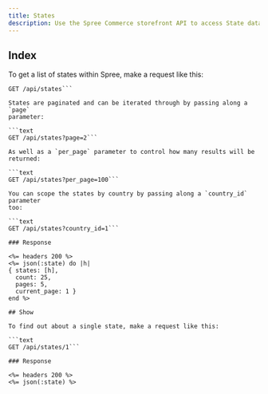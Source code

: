 ```yaml
---
title: States
description: Use the Spree Commerce storefront API to access State data.
---
```


## Index

To get a list of states within Spree, make a request like this:

```text
GET /api/states```

States are paginated and can be iterated through by passing along a `page`
parameter:

```text
GET /api/states?page=2```

As well as a `per_page` parameter to control how many results will be returned:

```text
GET /api/states?per_page=100```

You can scope the states by country by passing along a `country_id` parameter
too:

```text
GET /api/states?country_id=1```

### Response

<%= headers 200 %>
<%= json(:state) do |h|
{ states: [h],
  count: 25,
  pages: 5,
  current_page: 1 }
end %>

## Show

To find out about a single state, make a request like this:

```text
GET /api/states/1```

### Response

<%= headers 200 %>
<%= json(:state) %>
